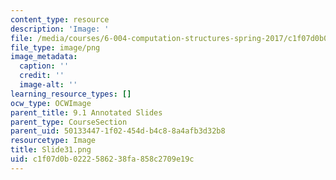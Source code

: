 ```yaml
---
content_type: resource
description: 'Image: '
file: /media/courses/6-004-computation-structures-spring-2017/c1f07d0b0222586238fa858c2709e19c_Slide31.png
file_type: image/png
image_metadata:
  caption: ''
  credit: ''
  image-alt: ''
learning_resource_types: []
ocw_type: OCWImage
parent_title: 9.1 Annotated Slides
parent_type: CourseSection
parent_uid: 50133447-1f02-454d-b4c8-8a4afb3d32b8
resourcetype: Image
title: Slide31.png
uid: c1f07d0b-0222-5862-38fa-858c2709e19c
---
```

